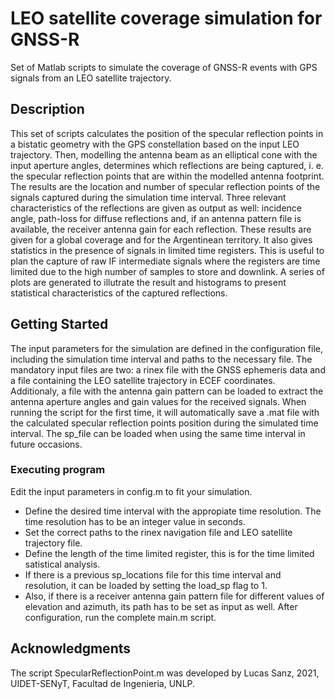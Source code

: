 # LEO satellite coverage simulation for GNSS-R

Set of Matlab scripts to simulate the coverage of GNSS-R events with GPS signals from an LEO satellite trajectory.

## Description

This set of scripts calculates the position of the specular reflection points in a bistatic geometry with the GPS constellation based on the input LEO trajectory. Then, modelling the antenna beam as an elliptical cone with the input aperture angles, determines which reflections are being captured, i. e. the specular reflection points that are within the modelled antenna footprint.
The results are the location and number of specular reflection points of the signals captured during the simulation time interval.
Three relevant characteristics of the reflections are given as output as well: incidence angle, path-loss for diffuse reflections and, if an antenna pattern file is available, the receiver antenna gain for each reflection. These results are given for a global coverage and for the Argentinean territory.
It also gives statistics in the presence of signals in limited time registers. This is useful to plan the capture of raw IF intermediate signals where the registers are time limited due to the high number of samples to store and downlink.
A series of plots are generated to illutrate the result and histograms to present statistical characteristics of the captured reflections.

## Getting Started

The input parameters for the simulation are defined in the configuration file, including the simulation time interval and paths to the necessary file. The mandatory input files are two: a rinex file with the GNSS ephemeris data and a file containing the LEO satellite trajectory in ECEF coordinates. Additionaly, a file with the antenna gain pattern can be loaded to extract the antenna aperture angles and gain values for the received signals. When running the script for the first time, it will automatically save a .mat file with the calculated specular reflection points position during the simulated time interval. The sp_file can be loaded when using the same time interval in future occasions.

### Executing program

Edit the input parameters in config.m to fit your simulation.
* Define the desired time interval with the appropiate time resolution. The time resolution has to be an integer value in seconds.
* Set the correct paths to the rinex navigation file and LEO satellite trajectory file.
* Define the length of the time limited register, this is for the time limited satistical analysis.
* If there is a previous sp_locations file for this time interval and resolution, it can be loaded by setting the load_sp flag to 1.
* Also, if there is a receiver antenna gain pattern file for different values of elevation and azimuth, its path has to be set as input as well.
After configuration, run the complete main.m script.


## Acknowledgments

The script SpecularReflectionPoint.m was developed by Lucas Sanz, 2021, UIDET-SENyT, Facultad de Ingenieria, UNLP.